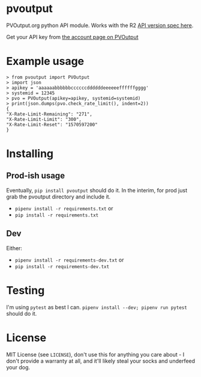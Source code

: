 # pvoutput

PVOutput.org python API module. Works with the R2 [API version spec here](https://pvoutput.org/help.html#api-spec).

Get your API key from [the account page on PVOutput](https://pvoutput.org/account.jsp)

# Example usage

    > from pvoutput import PVOutput
    > import json
    > apikey = 'aaaaaabbbbbbccccccddddddeeeeeeffffffgggg'
    > systemid = 12345
    > pvo = PVOutput(apikey=apikey, systemid=systemid)
    > print(json.dumps(pvo.check_rate_limit(), indent=2))
    {
    "X-Rate-Limit-Remaining": "271",
    "X-Rate-Limit-Limit": "300",
    "X-Rate-Limit-Reset": "1570597200"
    }

# Installing

## Prod-ish usage

Eventually, `pip install pvoutput` should do it. In the interim, for prod just grab the pvoutput directory and include it.

* `pipenv install -r requirements.txt` or
* `pip install -r requirements.txt`

## Dev

Either:

* `pipenv install -r requirements-dev.txt` or
* `pip install -r requirements-dev.txt`

# Testing

I'm using `pytest` as best I can. `pipenv install --dev; pipenv run pytest` should do it.

# License

MIT License (see `LICENSE`), don't use this for anything you care about - I don't provide a warranty at all, and it'll likely steal your socks and underfeed your dog.